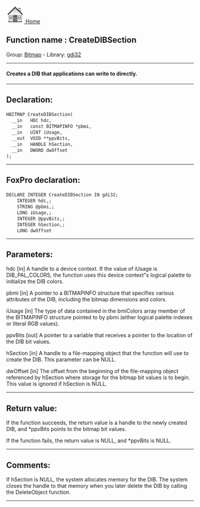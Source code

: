 [<img src="../../images/home.png"> Home ](https://github.com/VFPX/Win32API)  

## Function name : CreateDIBSection
Group: [Bitmap](../../functions_group.md#Bitmap)  -  Library: [gdi32](../../Libraries.md#gdi32)  
***  


#### Creates a DIB that applications can write to directly.
***  


## Declaration:
```foxpro  
HBITMAP CreateDIBSection(
  __in   HDC hdc,
  __in   const BITMAPINFO *pbmi,
  __in   UINT iUsage,
  __out  VOID **ppvBits,
  __in   HANDLE hSection,
  __in   DWORD dwOffset
);  
```  
***  


## FoxPro declaration:
```foxpro  
DECLARE INTEGER CreateDIBSection IN gdi32;
	INTEGER hdc,;
	STRING @pbmi,;
	LONG iUsage,;
	INTEGER @ppvBits,;
	INTEGER hSection,;
	LONG dwOffset  
```  
***  


## Parameters:
hdc [in] 
A handle to a device context. If the value of iUsage is DIB_PAL_COLORS, the function uses this device context"s logical palette to initialize the DIB colors.

pbmi [in] 
A pointer to a BITMAPINFO structure that specifies various attributes of the DIB, including the bitmap dimensions and colors.

iUsage [in] 
The type of data contained in the bmiColors array member of the BITMAPINFO structure pointed to by pbmi (either logical palette indexes or literal RGB values).

ppvBits [out] 
A pointer to a variable that receives a pointer to the location of the DIB bit values.

hSection [in] 
A handle to a file-mapping object that the function will use to create the DIB. This parameter can be NULL.

dwOffset [in] 
The offset from the beginning of the file-mapping object referenced by hSection where storage for the bitmap bit values is to begin. This value is ignored if hSection is NULL.   
***  


## Return value:
If the function succeeds, the return value is a handle to the newly created DIB, and *ppvBits points to the bitmap bit values.

If the function fails, the return value is NULL, and *ppvBits is NULL.
  
***  


## Comments:
If hSection is NULL, the system allocates memory for the DIB. The system closes the handle to that memory when you later delete the DIB by calling the DeleteObject function.  
  
***  

